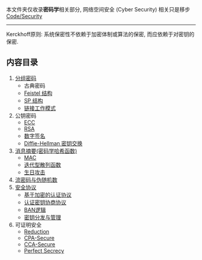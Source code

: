 本文件夹仅收录**密码学**相关部分, 网络空间安全 (Cyber Security) 相关只是移步 [Code/Security](obsidian://open?vault=Code&file=Security%2FREADME)

***

Kerckhoff原则: 系统保密性不依赖于加密体制或算法的保密, 而应依赖于对密钥的保密.

## 内容目录

1. [分组密码](分组密码/分组密码.md)
	- 古典密码
	- [Feistel 结构](分组密码/Feistel%20结构/Feistel%20结构.md)
	- [SP 结构](分组密码/SP%20结构/代换置换网络.md)
	- [链接工作模式](分组密码/链接工作模式.md)
1. 公钥密码
	- [ECC](公钥密码/ECC/ECC.md)
	- [RSA](公钥密码/RSA/RSA.md)
	- [数字签名](公钥密码/数字签名.md)
	- [Diffie-Hellman 密钥交换](公钥密码/Diffie-Hellman%20密钥交换.md)
1. [消息摘要(密码学哈希函数)](消息摘要/消息摘要.md)
	- [MAC](消息摘要/消息认证码/MAC.md)
	- [迭代型散列函数](消息摘要/迭代型散列函数.md)
	- [生日攻击](消息摘要/生日攻击.md)
1. [流密码与伪随机数](流密码与伪随机数/流密码.md)
2. [安全协议](安全协议/安全协议.md)
	- [基于加密的认证协议](安全协议/认证协议/基于加密的认证协议.md)
	- [认证密钥协商协议](安全协议/认证的密钥协商协议/认证密钥协商协议.md)
	- [BAN逻辑](安全协议/BAN逻辑.md)
	- [密钥分发与管理](安全协议/密钥分发与管理.md)
1. 可证明安全
	- [Reduction](附录/可证明安全/Reduction.md)
	- [CPA-Secure](附录/可证明安全/CPA-Secure.md)
	- [CCA-Secure](附录/可证明安全/CCA-Secure.md)
	- [Perfect Secrecy](附录/可证明安全/Perfect%20Secrecy.md)
